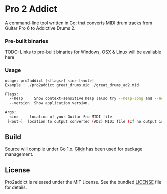 # Pro 2 Addict
A command-line tool written in Go; that converts MIDI drum tracks from Guitar Pro 6 to Addictive Drums 2.

### Pre-built binaries

TODO: Links to pre-built binaries for Windows, OSX & Linux will be available here

### Usage
```bash
usage: pro2addict [<flags>] <in> [<out>]
Example : ./pro2addict great_drums.mid ./great_drums_ad2.mid

Flags:
  --help     Show context-sensitive help (also try --help-long and --help-man).
  --version  Show application version.

Args:
  <in>     location of your Guitar Pro MIDI file
 [<out>]  location to output converted (AD2) MIDI file (If no output is specified the result will be output to the same directory and filename as the original, appended with "-ad2.mid"
```

## Build
Source will compile under Go 1.x. [Glide](https://glide.sh/) has been used for package management.

## License
Pro2addict is released under the MIT License.
See the bundled [LICENSE](https://github.com/zackslash/pro2addict/blob/master/LICENCE) file for details.